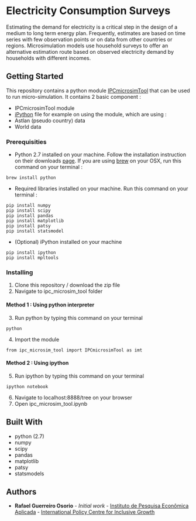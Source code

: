 # Electricity Consumption Surveys

Estimating the demand for electricity is a critical step in the design of a medium to long term energy plan. Frequently, estimates are based on time series with few observation points or on data from other countries or regions. Microsimulation models use household surveys to offer an alternative estimation route based on observed electricity demand by households with different incomes.

## Getting Started

This repository contains a python module [IPCmicrosimTool](https://github.com/UN-DESA-Modelling/Electricity_Consumption_Surveys/blob/master/ipc_microsim_tool/ipc_microsim_tool.py) that can be used to run micro-simulation. It contains 2 basic component : 
* IPCmicrosimTool module
* [iPython](https://github.com/UN-DESA-Modelling/Electricity_Consumption_Surveys/blob/master/ipc_microsim_tool/ipc_microsim_tool.ipynb) file for example on using the module, which are using :
* Astlan (pseudo country) data
* World data

### Prerequisities

* Python 2.7 installed on your machine. Follow the installation instruction on their downloads [page](https://www.python.org/downloads/). If you are using [brew](http://brew.sh/) on your OSX, run this command on your terminal : 
```
brew install python
```
* Required libraries installed on your machine. Run this command on your terminal : 
```
pip install numpy
pip install scipy
pip install pandas
pip install matplotlib
pip install patsy
pip install statsmodel
```
* (Optional) iPython installed on your machine
```
pip install ipython
pip install mpltools
```

### Installing
1. Clone this repository / download the zip file
2. Navigate to ipc_microsim_tool folder

#### Method 1 : Using python interpreter
3. Run python by typing this command on your terminal
```
python
```
4. Import the module
```
from ipc_microsim_tool import IPCmicrosimTool as imt
```
#### Method 2 : Using ipython
5. Run ipython by typing this command on your terminal
```
ipython notebook
```
6. Navigate to localhost:8888/tree on your browser
7. Open ipc_microsim_tool.ipynb


## Built With

* python (2.7)
* numpy
* scipy
* pandas
* matplotlib
* patsy
* statsmodels

## Authors

* **Rafael Guerreiro Osorio** - *Initial work* - [Instituto de Pesquisa Econômica Aplicada](www.ipea.gov.br) - [International Policy Centre for Inclusive Growth](www.ipc-undp.org)
